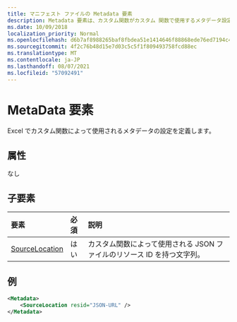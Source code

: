 ```yaml
---
title: マニフェスト ファイルの Metadata 要素
description: Metadata 要素は、カスタム関数がカスタム 関数で使用するメタデータ設定を定義Excel。
ms.date: 10/09/2018
localization_priority: Normal
ms.openlocfilehash: d6b7af8988265baf8fbdea51e1414646f88868ede76ed7194c47db1eb874608d
ms.sourcegitcommit: 4f2c76b48d15e7d03c5c5f1f809493758fcd88ec
ms.translationtype: MT
ms.contentlocale: ja-JP
ms.lasthandoff: 08/07/2021
ms.locfileid: "57092491"
---
```

# <a name="metadata-element"></a>MetaData 要素

Excel でカスタム関数によって使用されるメタデータの設定を定義します。

## <a name="attributes"></a>属性

なし

## <a name="child-elements"></a>子要素

|  要素  |  必須  |  説明  |
|:-----|:-----|:-----|
|  [SourceLocation](customfunctionssourcelocation.md)  |  はい  | カスタム関数によって使用される JSON ファイルのリソース ID を持つ文字列。 |

## <a name="example"></a>例

```xml
<Metadata>
    <SourceLocation resid="JSON-URL" />
</Metadata>
```
